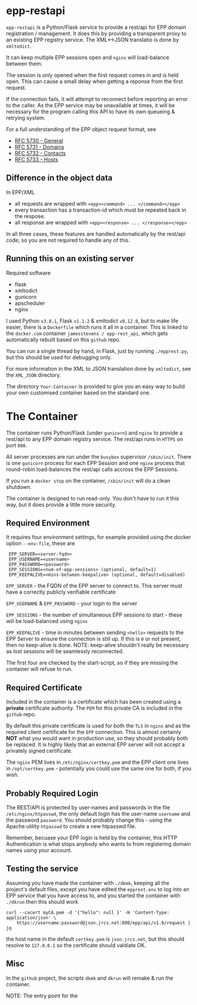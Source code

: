 # epp-restapi

`epp-restapi` is a Python/Flask service to provide a rest/api for EPP domain registration / management.
It does this by providing a transparent proxy to an existing EPP registry service. 
The XML<->JSON translatio is done by `xmltodict`.

It can keep multiple EPP sessions open and `nginx` will load-balance between them.

The session is only opened when the first request comes in and is held open. This can cause a small delay when getting a reponse
from the first request.

If the connection fails, it will attempt to reconnect before reporting an error to the caller.
As the EPP service may be unavailable at times, it will be necessary for the program calling
this API to have its own queueing & retrying system.

For a full understanding of the EPP object request format, see 
- [RFC 5730 - General](https://tools.ietf.org/html/rfc5730)
- [RFC 5731 - Domains](https://tools.ietf.org/html/rfc5731)
- [RFC 5732 - Contacts](https://tools.ietf.org/html/rfc5732)
- [RFC 5733 - Hosts](https://tools.ietf.org/html/rfc5733)


## Difference in the object data

In EPP/XML
- all requests are wrapped with `<epp><command> ... </command></epp>`
- every transaction has a transaction-id which must be repeated back in the respose.
- all response are wrapped with `<epp><response> ... </response></epp>`

In all three cases, these features are handled automatically by the rest/api code, so you
are not required to handle any of this.


## Running this on an existing server

Required software
- flask
- xmltodict
- gunicorn
- apscheduler
- nginx

I used Python `v3.8.1`, Flask `v1.1.2` & xmltodict `v0.12.0`, but to make life easier, there is a `Dockerfile` which runs it all
in a container. This is linked to the `docker.com` container `jamesstevens / epp-rest_api`, which gets automatically rebuilt
based on this `github` repo.

You can run a single thread by hand, in Flask, just by running `./epprest.py`, but this should be used for debugging only.


For more information in the XML to JSON translation done by `xmltodict`, see the `XML_JSON` directory.


The directory `Your-Container` is provided to give you an easy way to build your own customised container based on
the standard one.


# The Container

The container runs Python/Flask (under `gunicorn`) and `nginx` to provide a rest/api to any EPP domain registry service. The rest/api runs in `HTTPS` on port `800`.

All server processes are run under the `busybox` supervisor `/sbin/init`. There is one `gunicorn` process for each EPP Session and one `nginx` process
that round-robin load-balances the rest/api calls accross the EPP Sessions.

If you run a `docker stop` on the container, `/sbin/init` will do a clean shutdown.

The container is designed to run read-only. You don't have to run it this way, but it does provide a little more security.

## Required Environment

It requires four environment settings, for example provided using the docker option `--env-file`, these are
```
 EPP_SERVER=<server-fqdn>
 EPP_USERNAME=<username>
 EPP_PASSWORD=<password>
 EPP_SESSIONS=<num-of-epp-sessions> (optional, default=1)
 EPP_KEEPALIVE=<mins-between-keepalive> (optional, default=disabled)
```

`EPP_SERVER` - the FQDN of the EPP server to connect to. This server must have a correctly publicly verifiable certificate

`EPP_USERNAME` & `EPP_PASSWORD` - your login to the server

`EPP_SESSIONS` - the number of simultaneous EPP sessions to start - these will be load-balanced using `nginx`

`EPP_KEEPALIVE` - time in minutes between sending `<hello>` requests to the EPP Server to ensure the connection is still up.
If this is `0` or not present, then no keep-alive is done. NOTE: keep-alive shouldn't really be necessary as lost sessions will be seamlessly reconnected.


The first four are checked by the start-script, so if they are missing the container will refuse to run.


## Required Certificate

Included in the container is a certificate which has been created using a **private** certificate authority. The `PEM` for this private CA is included in the `github` repo.

By default this private certificate is used for both the `TLS` in `nginx` and as the required client certificate for the `EPP` connection. This is almost certainly **NOT** what you would want in production use, so they should probably both be replaced. It is highly likely that an external EPP server will not accept a privately signed certificate.

The `nginx` PEM lives in `/etc/nginx/certkey.pem` and the EPP client one lives in `/opt/certkey.pem` - potentially you could use the same one for both, if you wish.

## Probably Required Login
The REST/API is protected by user-names and passwords in the file `/etc/nginx/htpasswd`, the only default login has the user-name `username` and the password `password`. You should probably change this - using the Apache utility `htpasswd` to create a new htpasswd file.

Remember, becuase your EPP login is held by the container, this HTTP Authentication is what stops anybody who wants to from registering domain names using your account.

## Testing the service

Assuming you have made the container with `./dkmk`, keeping all the project's default files, except you have edited the `epprest.env` to 
log into an EPP service that you have access to, and you started the container with `./dkrun` then this should work

	curl --cacert myCA.pem -d '{"hello": null }' -H 'Content-Type: application/json' \
		https://username:password@json.jrcs.net:800/epp/api/v1.0/request | jq

the host name in the default `certkey.pem` is `json.jrcs.net`, but this should resolve to `127.0.0.1` so the
certificate should valdiate OK.


## Misc
In the `github` project, the scripts `dkmk` and `dkrun` will remake & run the container.

NOTE: The entry point for the 
